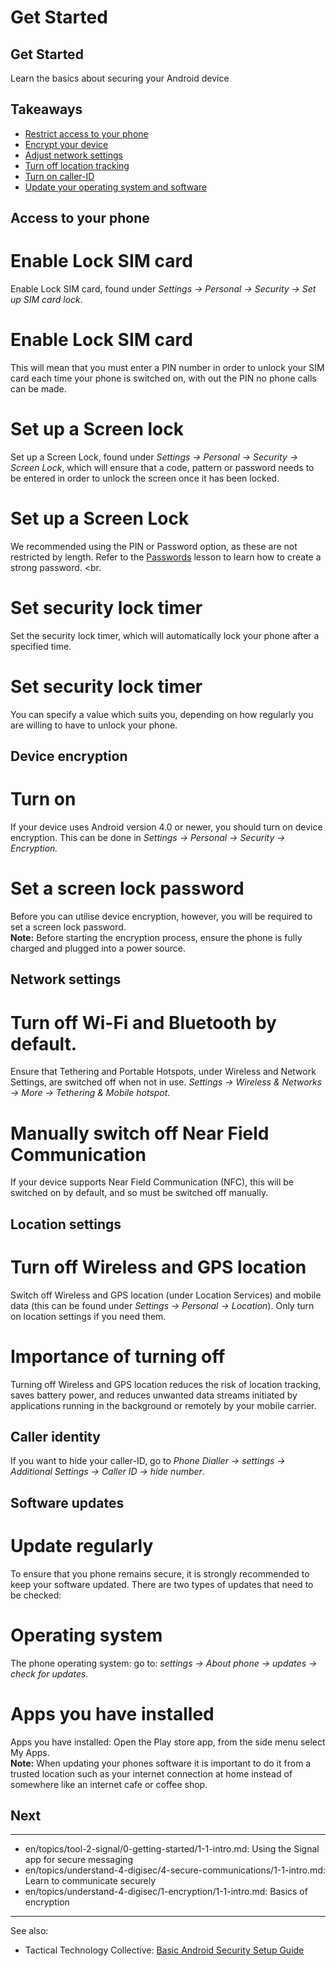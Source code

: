 # Get Started
## Get Started

Learn the basics about securing your Android device



## Takeaways

- [Restrict access to your phone](topics/tool-8-android-hygiene/0-getting-started/3-1-learn.md)
- [Encrypt your device](topics/tool-8-android-hygiene/0-getting-started/3-2-learn.md)
- [Adjust network settings](topics/tool-8-android-hygiene/0-getting-started/3-3-learn.md)
- [Turn off location tracking](topics/tool-8-android-hygiene/0-getting-started/3-4-learn.md)
- [Turn on caller-ID](topics/tool-8-android-hygiene/0-getting-started/3-5-learn.md)
- [Update your operating system and software](topics/tool-8-android-hygiene/0-getting-started/3-6-learn.md)



## Access to your phone

# Enable Lock SIM card
Enable Lock SIM card, found under *Settings -> Personal -> Security -> Set up SIM card lock*.
<br>
# Enable Lock SIM card
This will mean that you must enter a PIN number in order to unlock your SIM card each time your phone is switched on, with out the PIN no phone calls can be made.
<br>
# Set up a Screen lock
Set up a Screen Lock, found under *Settings -> Personal -> Security -> Screen Lock*, which will ensure that a code, pattern or password needs to be entered in order to unlock the screen once it has been locked.
<br>
# Set up a Screen Lock
We recommended using the PIN or Password option, as these are not restricted by length. Refer to the [Passwords](/en/topics/understand-4-digisec/2-passwords/1-1-intro.md) lesson to learn how to create a strong password.
<br.
# Set security lock timer
Set the security lock timer, which will automatically lock your phone after a specified time.
<br>
# Set security lock timer
You can specify a value which suits you, depending on how regularly you are willing to have to unlock your phone.



## Device encryption

# Turn on
If your device uses Android version 4.0 or newer, you should turn on device encryption. This can be done in *Settings -> Personal -> Security -> Encryption.*
<br>
# Set a screen lock password
Before you can utilise device encryption, however, you will be required to set a screen lock password.
<br>
**Note:** Before starting the encryption process, ensure the phone is fully charged and plugged into a power source.



## Network settings

# Turn off Wi-Fi and Bluetooth by default.
Ensure that Tethering and Portable Hotspots, under Wireless and Network Settings, are switched off when not in use. *Settings -> Wireless & Networks -> More -> Tethering & Mobile hotspot*.
<br>
# Manually switch off Near Field Communication
If your device supports Near Field Communication (NFC), this will be switched on by default, and so must be switched off manually.



## Location settings

# Turn off Wireless and GPS location
Switch off Wireless and GPS location (under Location Services) and mobile data (this can be found under *Settings -> Personal -> Location*). Only turn on location settings if you need them.
<br>
# Importance of turning off
Turning off Wireless and GPS location reduces the risk of location tracking, saves battery power, and reduces unwanted data streams initiated by applications running in the background or remotely by your mobile carrier.



## Caller identity

If you want to hide your caller-ID, go to *Phone Dialler -> settings -> Additional Settings -> Caller ID -> hide number*.



## Software updates

# Update regularly
To ensure that you phone remains secure, it is strongly recommended to keep your software updated. There are two types of updates that need to be checked:
<br>
# Operating system
The phone operating system: go to: *settings -> About phone -> updates -> check for updates*.
<br>
# Apps you have installed
Apps you have installed: Open the Play store app, from the side menu select My Apps.
<br>
**Note:** When updating your phones software it is important to do it from a trusted location such as your internet connection at home instead of somewhere like an internet cafe or coffee shop.



## Next

---
- en/topics/tool-2-signal/0-getting-started/1-1-intro.md: Using the Signal app for secure messaging
- en/topics/understand-4-digisec/4-secure-communications/1-1-intro.md: Learn to communicate securely
- en/topics/understand-4-digisec/1-encryption/1-1-intro.md: Basics of encryption
---
See also:
- Tactical Technology Collective: [Basic Android Security Setup Guide](https://securityinabox.org/en/eco-rights-africa/basic-setup/android)



